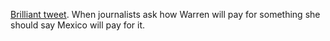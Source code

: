 <a href="https://twitter.com/conorjrogers/status/1192818630486056970">Brilliant tweet</a>. When journalists ask how Warren will pay for something she should say Mexico will pay for it. 
